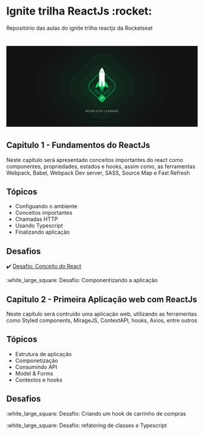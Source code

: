 <h1> Ignite trilha ReactJs :rocket:</h1> 
Repositório  das aulas do ignite trilha reactjs da Rocketseat 
<h1 align="center">
    <img alt="Ignite" src="ignite.png" width="700px" />
</h1>

## Capitulo 1 - Fundamentos do ReactJs
<p>Neste capítulo será apresentado conceitos importantes do react como componentes, propriedades, estados e hooks,
assim como, as ferramentas Webpack, Babel, Webpack Dev server, SASS, Source Map e Fast Refresh</p>

## Tópicos
* Configuando o ambiente
* Conceitos importantes
* Chamadas HTTP
* Usando Typescript
* Finalizando aplicação
    
## Desafios
:heavy_check_mark: [Desafio: Conceito do React](https://github.com/mnagahama/desafio01-trilha--react)
<p>:white_large_square: Desafio: Componentizando a aplicação </p>

## Capitulo 2 - Primeira Aplicação web com ReactJs
<p>Neste capítulo será contruído uma aplicação web, utilizando as ferramentas como Styled components, MirageJS, ContextAPI, hooks, Axios, entre outros</p>

## Tópicos
* Estrutura de aplicação
* Componetização
* Consumindo API
* Model & Forms
* Contextos e hooks
    
## Desafios
<p>:white_large_square: Desafio: Criando um hook de carrinho de compras</p>
<p>:white_large_square: Desafio: refatoring de classes e Typescript </p>
